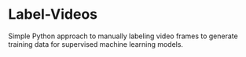 # Label-Videos
Simple Python approach to manually labeling video frames to generate training data for supervised machine learning models. 
